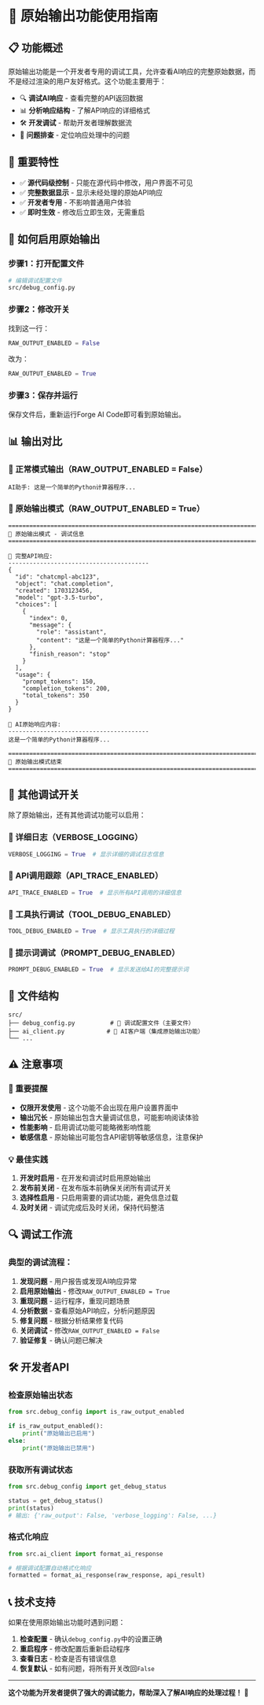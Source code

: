 # 🔧 原始输出功能使用指南

## 📋 功能概述

原始输出功能是一个开发者专用的调试工具，允许查看AI响应的完整原始数据，而不是经过渲染的用户友好格式。这个功能主要用于：

- 🔍 **调试AI响应** - 查看完整的API返回数据
- 📊 **分析响应结构** - 了解API响应的详细格式
- 🛠️ **开发调试** - 帮助开发者理解数据流
- 📝 **问题排查** - 定位响应处理中的问题

## 🚨 重要特性

- ✅ **源代码级控制** - 只能在源代码中修改，用户界面不可见
- ✅ **完整数据显示** - 显示未经处理的原始API响应
- ✅ **开发者专用** - 不影响普通用户体验
- ✅ **即时生效** - 修改后立即生效，无需重启

## 🔧 如何启用原始输出

### 步骤1：打开配置文件
```bash
# 编辑调试配置文件
src/debug_config.py
```

### 步骤2：修改开关
找到这一行：
```python
RAW_OUTPUT_ENABLED = False
```

改为：
```python
RAW_OUTPUT_ENABLED = True
```

### 步骤3：保存并运行
保存文件后，重新运行Forge AI Code即可看到原始输出。

## 📊 输出对比

### 🔸 正常模式输出（RAW_OUTPUT_ENABLED = False）
```
AI助手: 这是一个简单的Python计算器程序...
```

### 🔸 原始输出模式（RAW_OUTPUT_ENABLED = True）
```
================================================================================
🔧 原始输出模式 - 调试信息
================================================================================

📡 完整API响应:
----------------------------------------
{
  "id": "chatcmpl-abc123",
  "object": "chat.completion",
  "created": 1703123456,
  "model": "gpt-3.5-turbo",
  "choices": [
    {
      "index": 0,
      "message": {
        "role": "assistant",
        "content": "这是一个简单的Python计算器程序..."
      },
      "finish_reason": "stop"
    }
  ],
  "usage": {
    "prompt_tokens": 150,
    "completion_tokens": 200,
    "total_tokens": 350
  }
}

💬 AI原始响应内容:
----------------------------------------
这是一个简单的Python计算器程序...

================================================================================
🔧 原始输出模式结束
================================================================================
```

## 🎯 其他调试开关

除了原始输出，还有其他调试功能可以启用：

### 📝 详细日志（VERBOSE_LOGGING）
```python
VERBOSE_LOGGING = True  # 显示详细的调试日志信息
```

### 📡 API调用跟踪（API_TRACE_ENABLED）
```python
API_TRACE_ENABLED = True  # 显示所有API调用的详细信息
```

### 🔧 工具执行调试（TOOL_DEBUG_ENABLED）
```python
TOOL_DEBUG_ENABLED = True  # 显示工具执行的详细过程
```

### 💬 提示词调试（PROMPT_DEBUG_ENABLED）
```python
PROMPT_DEBUG_ENABLED = True  # 显示发送给AI的完整提示词
```

## 📁 文件结构

```
src/
├── debug_config.py          # 🔧 调试配置文件（主要文件）
├── ai_client.py            # 🤖 AI客户端（集成原始输出功能）
└── ...
```

## ⚠️ 注意事项

### 🚨 重要提醒
- **仅限开发使用** - 这个功能不会出现在用户设置界面中
- **输出冗长** - 原始输出包含大量调试信息，可能影响阅读体验
- **性能影响** - 启用调试功能可能略微影响性能
- **敏感信息** - 原始输出可能包含API密钥等敏感信息，注意保护

### 💡 最佳实践
1. **开发时启用** - 在开发和调试时启用原始输出
2. **发布前关闭** - 在发布版本前确保关闭所有调试开关
3. **选择性启用** - 只启用需要的调试功能，避免信息过载
4. **及时关闭** - 调试完成后及时关闭，保持代码整洁

## 🔍 调试工作流

### 典型的调试流程：
1. **发现问题** - 用户报告或发现AI响应异常
2. **启用原始输出** - 修改`RAW_OUTPUT_ENABLED = True`
3. **重现问题** - 运行程序，重现问题场景
4. **分析数据** - 查看原始API响应，分析问题原因
5. **修复问题** - 根据分析结果修复代码
6. **关闭调试** - 修改`RAW_OUTPUT_ENABLED = False`
7. **验证修复** - 确认问题已解决

## 🛠️ 开发者API

### 检查原始输出状态
```python
from src.debug_config import is_raw_output_enabled

if is_raw_output_enabled():
    print("原始输出已启用")
else:
    print("原始输出已禁用")
```

### 获取所有调试状态
```python
from src.debug_config import get_debug_status

status = get_debug_status()
print(status)
# 输出: {'raw_output': False, 'verbose_logging': False, ...}
```

### 格式化响应
```python
from src.ai_client import format_ai_response

# 根据调试配置自动格式化响应
formatted = format_ai_response(raw_response, api_result)
```

## 📞 技术支持

如果在使用原始输出功能时遇到问题：

1. **检查配置** - 确认`debug_config.py`中的设置正确
2. **重启程序** - 修改配置后重新启动程序
3. **查看日志** - 检查是否有错误信息
4. **恢复默认** - 如有问题，将所有开关改回`False`

---

**这个功能为开发者提供了强大的调试能力，帮助深入了解AI响应的处理过程！** 🚀
